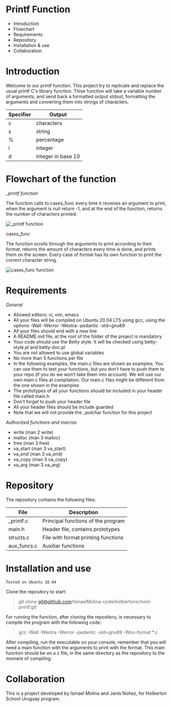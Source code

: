 <body>	
<h1>Printf Function</h1>
<ul>
<li>Introduction</li>
<li>Flowchart</li>
<li>Requirements</li>
<li>Repository</li>
<li>Installation & use</li>
<li>Collaboration</li>
</ul>

<h1>Introduction</h1>

Welcome to our printf function. This project try to replicate and replace the usual printf C's library function.
Thise function will take a variable number of arguments, and send back a formatted output stdout, formatting the 
arguments and converting them into strings of characters.


| Specifier | Output |
| --------- | ------ |
| c | characters |
| s | string |
| % | percentage |
| i | integer |
| d | integer in base 10 |

<h1>Flowchart of the function</h1>

*_printf function*

The function calls to cases_func every time it receives an argument to print, when the argument is null return -1, and at the end of the function, returns the number of characters printed.

![_printf function](https://i.imgur.com/TUuWOX7.png)

*cases_func*

The function scrolls through the arguments to print according to their format, returns the amount of characters every time is done, and prints them on the screen. Every case of format has its own function to print the correct character string.

![cases_func function](https://i.imgur.com/f0nh43q.png)

</body>

<h1>Requirements</h1>

*General*

<ul>
<li>Allowed editors: vi, vim, emacs</li>
<li>All your files will be compiled on Ubuntu 20.04 LTS using gcc, using the options -Wall -Werror -Wextra -pedantic -std=gnu89</li>
<li>All your files should end with a new line</li>
<li>A README.md file, at the root of the folder of the project is mandatory</li>
<li>Your code should use the Betty style. It will be checked using betty-style.pl and betty-doc.pl</li>
<li>You are not allowed to use global variables</li>
<li>No more than 5 functions per file</li>
<li>In the following examples, the main.c files are shown as examples. You can use them to test your functions, but you don’t have to push them to your repo (if you do we won’t take them into account). We will use our own main.c files at compilation. Our main.c files might be different from the one shown in the examples</li>
<li>The prototypes of all your functions should be included in your header file called main.h</li>
<li>Don't forget to push your header file</li>
<li>All your header files should be include guarded</li>
<li>Note that we will not provide the _putchar function for this project</li>
</ul>

*Authorized functions and macros*

<ul>
<li>write (man 2 write)</li>
<li>malloc (man 3 malloc)</li>
<li>free (man 3 free)</li>
<li>va_start (man 3 va_start)</li>
<li>va_end (man 3 va_end)</li>
<li>va_copy (man 3 va_copy)</li>
<li>va_arg (man 3 va_arg)</li>
</ul>

<h1>Repository</h1>

The repository contains the following files:
  
| File | Description |
| --------- | ------ |
| _printf.c | Principal functions of the program |
| main.h | Header file, contains prototypes |
| structs.c | File with format printing functions |
| aux_funcs.c | Auxiliar functions |

<h1>Installation and use</h1>

`Tested on Ubuntu 18.04`
     
Clone the repository to start:

>git clone git@github.com/IsmaelMolina-code/holbertonschool-printf.git'

For running the function, after cloning the repository, is necessary to compile the program with the following code:

>gcc -Wall -Wextra -Werror -pedantic -std=gnu89 -Wno-format *.c


After compiling, run the executable on your console, remember that you will need a main function with the arguments to print with the format.
This main function should be on a c file, in the same directory as the repository to the moment of compiling.
<h1>Collaboration</h1>
This is a project developed by Ismael Molina and Janis Núñez, for Holberton School Uruguay program.


